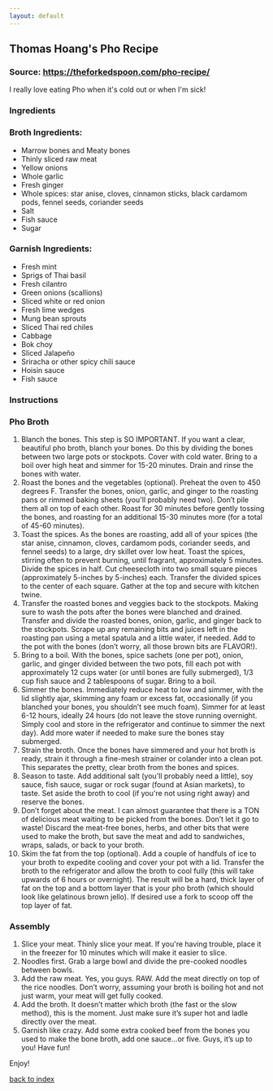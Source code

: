 ```yaml
---
layout: default
---
```


<!---
This is a comment. Note the triple dash to start, but double to end
-->

## Thomas Hoang's Pho Recipe
<!---
Put your name or github username somewhere
-->
### Source: https://theforkedspoon.com/pho-recipe/
I really love eating Pho when it's cold out or when I'm sick!

### Ingredients

### Broth Ingredients:

- Marrow bones and Meaty bones
- Thinly sliced raw meat
- Yellow onions
- Whole garlic
- Fresh ginger
- Whole spices: star anise, cloves, cinnamon sticks, black cardamom pods, fennel seeds, coriander seeds
- Salt
- Fish sauce
- Sugar

### Garnish Ingredients:

- Fresh mint
- Sprigs of Thai basil
- Fresh cilantro
- Green onions (scallions)
- Sliced white or red onion
- Fresh lime wedges
- Mung bean sprouts
- Sliced Thai red chiles
- Cabbage
- Bok choy
- Sliced Jalapeño
- Sriracha or other spicy chili sauce
- Hoisin sauce
- Fish sauce


### Instructions

### Pho Broth

1. Blanch the bones. This step is SO IMPORTANT. If you want a clear, beautiful pho broth, blanch your bones. Do this by dividing the bones between two large pots or stockpots. Cover with cold water. Bring to a boil over high heat and simmer for 15-20 minutes. Drain and rinse the bones with water.
2. Roast the bones and the vegetables (optional). Preheat the oven to 450 degrees F. Transfer the bones, onion, garlic, and ginger to the roasting pans or rimmed baking sheets (you'll probably need two). Don’t pile them all on top of each other. Roast for 30 minutes before gently tossing the bones, and roasting for an additional 15-30 minutes more (for a total of 45-60 minutes).
3. Toast the spices. As the bones are roasting, add all of your spices (the star anise, cinnamon, cloves, cardamom pods, coriander seeds, and fennel seeds) to a large, dry skillet over low heat. Toast the spices, stirring often to prevent burning, until fragrant, approximately 5 minutes. Divide the spices in half. Cut cheesecloth into two small square pieces (approximately 5-inches by 5-inches) each. Transfer the divided spices to the center of each square. Gather at the top and secure with kitchen twine.
4. Transfer the roasted bones and veggies back to the stockpots. Making sure to wash the pots after the bones were blanched and drained. Transfer and divide the roasted bones, onion, garlic, and ginger back to the stockpots. Scrape up any remaining bits and juices left in the roasting pan using a metal spatula and a little water, if needed. Add to the pot with the bones (don’t worry, all those brown bits are FLAVOR!).
5. Bring to a boil. With the bones, spice sachets (one per pot), onion, garlic, and ginger divided between the two pots, fill each pot with approximately 12 cups water (or until bones are fully submerged), 1/3 cup fish sauce and 2 tablespoons of sugar. Bring to a boil.
6. Simmer the bones. Immediately reduce heat to low and simmer, with the lid slightly ajar, skimming any foam or excess fat, occasionally (if you blanched your bones, you shouldn’t see much foam). Simmer for at least 6-12 hours, ideally 24 hours (do not leave the stove running overnight. Simply cool and store in the refrigerator and continue to simmer the next day). Add more water if needed to make sure the bones stay submerged.
7. Strain the broth. Once the bones have simmered and your hot broth is ready, strain it through a fine-mesh strainer or colander into a clean pot. This separates the pretty, clear broth from the bones and spices.
8. Season to taste. Add additional salt (you'll probably need a little), soy sauce, fish sauce, sugar or rock sugar (found at Asian markets), to taste. Set aside the broth to cool (if you're not using right away) and reserve the bones.
9. Don’t forget about the meat. I can almost guarantee that there is a TON of delicious meat waiting to be picked from the bones. Don’t let it go to waste! Discard the meat-free bones, herbs, and other bits that were used to make the broth, but save the meat and add to sandwiches, wraps, salads, or back to your broth.
10. Skim the fat from the top (optional). Add a couple of handfuls of ice to your broth to expedite cooling and cover your pot with a lid. Transfer the broth to the refrigerator and allow the broth to cool fully (this will take upwards of 6 hours or overnight). The result will be a hard, thick layer of fat on the top and a bottom layer that is your pho broth (which should look like gelatinous brown jello). If desired use a fork to scoop off the top layer of fat.

### Assembly

1. Slice your meat. Thinly slice your meat. If you're having trouble, place it in the freezer for 10 minutes which will make it easier to slice.
2. Noodles first. Grab a large bowl and divide the pre-cooked noodles between bowls.
3. Add the raw meat. Yes, you guys. RAW. Add the meat directly on top of the rice noodles. Don’t worry, assuming your broth is boiling hot and not just warm, your meat will get fully cooked.
4. Add the broth. It doesn’t matter which broth (the fast or the slow method), this is the moment. Just make sure it’s super hot and ladle directly over the meat.
5. Garnish like crazy. Add some extra cooked beef from the bones you used to make the bone broth, add one sauce…or five. Guys, it’s up to you! Have fun!


Enjoy!

<!--
Keep this link to return to the index
-->
[back to index](../)
